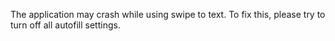 The application may crash while using swipe to text. To fix this, please try to turn off all autofill settings.
